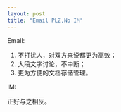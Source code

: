 ```yaml
---
layout: post
title: "Email PLZ,No IM"
---
```


Email:

1. 不打扰人，对双方来说都更为高效；
2. 大段文字讨论，不中断；
3. 更为方便的文档存储管理。

IM:

正好与之相反。

